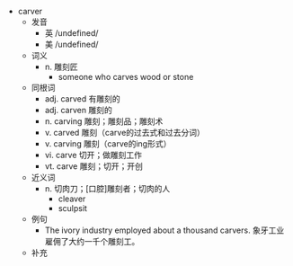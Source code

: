 - carver
  - 发音
    - 英 /undefined/
    - 美 /undefined/
  - 词义
    - n. 雕刻匠
      - someone who carves wood or stone
  - 同根词
    - adj. carved 有雕刻的
    - adj. carven 雕刻的
    - n. carving 雕刻；雕刻品；雕刻术
    - v. carved 雕刻（carve的过去式和过去分词）
    - v. carving 雕刻（carve的ing形式）
    - vi. carve 切开；做雕刻工作
    - vt. carve 雕刻；切开；开创
  - 近义词
    - n. 切肉刀；[口腔]雕刻者；切肉的人
      - cleaver
      - sculpsit
  - 例句
    - The ivory industry employed about a thousand carvers. 象牙工业雇佣了大约一千个雕刻工。
  - 补充
